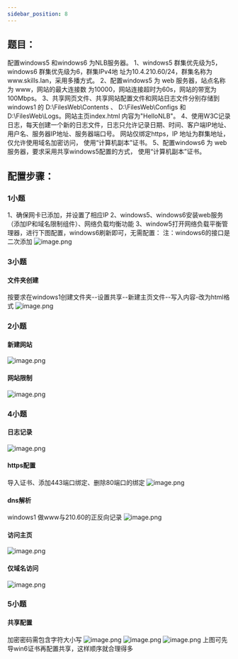 ```yaml
---
sidebar_position: 8
---
```


## **题目：**
配置windows5 和windows6 为NLB服务器。 
1、windows5 群集优先级为5，windows6 群集优先级为6，群集IPv4地 址为10.4.210.60/24，群集名称为www.skills.lan，采用多播方式。 
2、配置windows5 为 web 服务器，站点名称为 www，网站的最大连接数 为10000，网站连接超时为60s，网站的带宽为100Mbps。
3、共享网页文件、共享网站配置文件和网站日志文件分别存储到 windows1 的 D:\FilesWeb\Contents 、 D:\FilesWeb\Configs 和 D:\FilesWeb\Logs。网站主页index.html 内容为"HelloNLB"。
4、使用W3C记录日志，每天创建一个新的日志文件，日志只允许记录日期、时间、客户端IP地址、用户名、服务器IP地址、服务器端口号。 网站仅绑定https，IP 地址为群集地址，仅允许使用域名加密访问， 使用“计算机副本”证书。
5、配置windows6 为 web 服务器，要求采用共享windows5配置的方式， 使用“计算机副本”证书。
## 配置步骤：
### 1小题
1、确保网卡已添加，并设置了相应IP
2、windows5、windows6安装web服务（添加IP和域名限制组件）、网络负载均衡功能
3、window5打开网络负载平衡管理器，进行下图配置，windows6刷新即可，无需配置：
注：windows6的接口是二次添加
![image.png](https://cdn.nlark.com/yuque/0/2024/png/33622884/1714308622075-6df05135-6ba7-4bba-967a-b4028413fda0.png#averageHue=%23fbfafa&clientId=u6b1fda86-88f5-4&from=paste&height=574&id=u6d246747&originHeight=574&originWidth=1428&originalType=binary&ratio=1&rotation=0&showTitle=false&size=103666&status=done&style=none&taskId=u4946a60c-9f3b-4d77-85eb-144b27ebac5&title=&width=1428)
### 3小题
#### 文件夹创建
按要求在windows1创建文件夹--设置共享--新建主页文件--写入内容-改为html格式
![image.png](https://cdn.nlark.com/yuque/0/2024/png/33622884/1714309355964-61d6322a-1d69-47c2-9eda-dc8d0420d5d0.png#averageHue=%23fafafa&clientId=u1cb23470-3b1d-4&from=paste&height=673&id=u7b6317aa&originHeight=673&originWidth=1718&originalType=binary&ratio=1&rotation=0&showTitle=false&size=58239&status=done&style=none&taskId=uf210fe3d-1856-4516-ae8d-efa2d72722c&title=&width=1718)
### 2小题
#### 新建网站
![image.png](https://cdn.nlark.com/yuque/0/2024/png/33622884/1714309566499-8f13832a-d533-458c-8a9f-f6689a9792ae.png#averageHue=%23f2f2f1&clientId=u1cb23470-3b1d-4&from=paste&height=638&id=ub6178b70&originHeight=638&originWidth=1234&originalType=binary&ratio=1&rotation=0&showTitle=false&size=130140&status=done&style=none&taskId=u46444a96-8d10-4e24-8118-9d0142e93d9&title=&width=1234)
#### 网站限制
![image.png](https://cdn.nlark.com/yuque/0/2024/png/33622884/1714310046708-bafb73b2-d0f0-4385-a378-b7f61215a197.png#averageHue=%23f6f5f5&clientId=u1cb23470-3b1d-4&from=paste&height=721&id=u7f4a9207&originHeight=721&originWidth=1375&originalType=binary&ratio=1&rotation=0&showTitle=false&size=188693&status=done&style=none&taskId=u91b53080-bdd9-45ff-b857-e20b9f989cc&title=&width=1375)
### 4小题
#### 日志记录
![image.png](https://cdn.nlark.com/yuque/0/2024/png/33622884/1714310447434-831db8dd-f8ea-47e6-9236-a359f5283012.png#averageHue=%23fafaf9&clientId=u1cb23470-3b1d-4&from=paste&height=804&id=pXxXc&originHeight=804&originWidth=1631&originalType=binary&ratio=1&rotation=0&showTitle=false&size=169509&status=done&style=none&taskId=u5dcb58b0-d3a3-45e7-b900-a1bc22df6e8&title=&width=1631)
#### https配置
导入证书、添加443端口绑定、删除80端口的绑定
![image.png](https://cdn.nlark.com/yuque/0/2024/png/33622884/1714310693800-39a32398-d872-46df-a9c4-c04cac125e6b.png#averageHue=%23f3f3f3&clientId=u1cb23470-3b1d-4&from=paste&height=878&id=u2a7ee618&originHeight=878&originWidth=1593&originalType=binary&ratio=1&rotation=0&showTitle=false&size=180978&status=done&style=none&taskId=ufde45e4b-3fb4-4986-80b6-5584ab79816&title=&width=1593)
#### dns解析
windows1 做www与210.60的正反向记录
![image.png](https://cdn.nlark.com/yuque/0/2024/png/33622884/1714311017436-48fdb446-f426-40b7-9452-56c67055a442.png#averageHue=%23f4f3f2&clientId=u1cb23470-3b1d-4&from=paste&height=655&id=u98d7eb8e&originHeight=655&originWidth=1036&originalType=binary&ratio=1&rotation=0&showTitle=false&size=201255&status=done&style=none&taskId=u580a63dc-8978-4622-bf51-c7a9633ce4a&title=&width=1036)
#### 访问主页
![image.png](https://cdn.nlark.com/yuque/0/2024/png/33622884/1714311060787-9091bd9d-a92c-4ac1-8daa-4b5a8d7fb35b.png#averageHue=%23fbfafa&clientId=u1cb23470-3b1d-4&from=paste&height=644&id=u01dc0d19&originHeight=644&originWidth=1292&originalType=binary&ratio=1&rotation=0&showTitle=false&size=17568&status=done&style=none&taskId=ufe5e9af2-41df-4aff-838f-196849d8ac7&title=&width=1292)
#### 仅域名访问
![image.png](https://cdn.nlark.com/yuque/0/2024/png/33622884/1714311214225-0fcce670-6236-437f-8aa1-7971abf280d8.png#averageHue=%23c9b392&clientId=u1cb23470-3b1d-4&from=paste&height=469&id=ufb91a10d&originHeight=469&originWidth=1635&originalType=binary&ratio=1&rotation=0&showTitle=false&size=148721&status=done&style=none&taskId=uadcdf85e-82bf-437d-8692-5815d10195b&title=&width=1635)
### 5小题
#### 共享配置
加密密码需包含字符大小写
![image.png](https://cdn.nlark.com/yuque/0/2024/png/33622884/1714444843310-84729576-a80c-404b-ace7-d8fd3e7dcdad.png#averageHue=%23f7f6f6&clientId=u4cacad7c-7195-4&from=paste&height=833&id=u2495870f&originHeight=878&originWidth=1918&originalType=binary&ratio=1&rotation=0&showTitle=false&size=253936&status=done&style=none&taskId=u41c306ff-e169-4db3-b24c-a6daa57a639&title=&width=1820)
![image.png](https://cdn.nlark.com/yuque/0/2024/png/33622884/1714445304966-b1bcb9e5-b314-4b4e-878d-186c07032d20.png#averageHue=%23f9f9f8&clientId=u4cacad7c-7195-4&from=paste&height=611&id=u746db609&originHeight=611&originWidth=1899&originalType=binary&ratio=1&rotation=0&showTitle=false&size=187524&status=done&style=none&taskId=uc5196267-8ed6-4e70-998e-34d438a5cd0&title=&width=1899)
![image.png](https://cdn.nlark.com/yuque/0/2024/png/33622884/1714445751874-dba70e7e-ec15-4d7c-85db-78f6913ab639.png#averageHue=%23f4f4f3&clientId=u4cacad7c-7195-4&from=paste&height=692&id=u19442de4&originHeight=692&originWidth=1918&originalType=binary&ratio=1&rotation=0&showTitle=false&size=211582&status=done&style=none&taskId=u63bc3013-8919-4eda-980c-8f6419f11f9&title=&width=1918)
上图可先导win6证书再配置共享，这样顺序就合理得多

